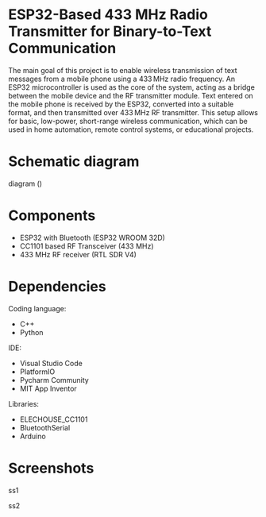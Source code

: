 
# ESP32-Based 433 MHz Radio Transmitter for Binary-to-Text Communication

The main goal of this project is to enable wireless transmission of text messages from a mobile phone using a 433 MHz radio frequency. An ESP32 microcontroller is used as the core of the system, acting as a bridge between the mobile device and the RF transmitter module. Text entered on the mobile phone is received by the ESP32, converted into a suitable format, and then transmitted over 433 MHz RF transmitter. This setup allows for basic, low-power, short-range wireless communication, which can be used in home automation, remote control systems, or educational projects.

# Schematic diagram

diagram ()

# Components

- ESP32 with Bluetooth (ESP32 WROOM 32D)
- CC1101 based RF Transceiver (433 MHz)
- 433 MHz RF receiver (RTL SDR V4)

# Dependencies

Coding language:
- C++
- Python

IDE:

- Visual Studio Code
- PlatformIO
- Pycharm Community
- MIT App Inventor 

Libraries:
- ELECHOUSE_CC1101
- BluetoothSerial
- Arduino


# Screenshots

ss1

ss2